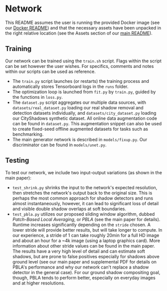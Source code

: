 # Network
This README assumes the user is running the provided Docker image (see our [Docker README](https://github.com/lvsn/shadowcompositing/blob/main/src/docker/README.md)) and that the necessary assets have been unpacked in the right relative location (see the Assets section of our [main README](https://github.com/lvsn/shadowcompositing/blob/main/README.md)).

## Training
Our network can be trained using the `train.sh` script. Flags within the script can be set however the user wishes. For specifics, comments and notes within our scripts can be used as reference.

- The `train.py` script launches (or restarts) the training process and automatically stores Tensorboard logs in the `runs` folder.
- The optimization loop is launched from `fit.py` by `train.py`, guided by the functions in `loss.py`.
- The `dataset.py` script aggregates our multiple data sources, with `datasets/real_dataset.py` loading our real shadow removal and detection datasets individually, and `datasets/city_dataset.py` loading our CityShadows synthetic dataset. All online data augmentation code can be found in `dataset.py`. This augmentation snippet can also be used to create fixed-seed offline augmented datasets for tasks such as benchmarking.
- The main generator network is described in `models/fixup.py`. Our discriminator can be found in `models/unet.py`.

## Testing
To test our network, we include two input-output variations (as shown in the main paper):
- `test_shrink.py` shrinks the input to the network's expected resolution, then stretches the network's output back to the original size. This is perhaps the most common approach for shadow detectors and runs almost instantaneously, however, it can lead to significant loss of detail and visible double shadow overlaps at soft boundaries.
- `test_pbla.py` utilizes our proposed sliding window algorithm, dubbed *Patch-Based Local Averaging*, or *PBLA* (see the main paper for details). Runtime increases significantly depending on the `stride` chosen. A lower stride will provide better results, but will take longer to compute. In our experience, a stride of 1 can take roughly 20min for a full HD image and about an hour for a ~4k image (using a laptop graphics card). More information about other stride values can be found in the main paper. The results have a very high level of detail and can estimate soft shadows, but are prone to false positives especially for shadows above ground level (see our main paper and supplemental PDF for details on PBLA's performance and why our network can't replace a shadow detector in the general case). For our ground shadow compositing goal, though, PBLA tends to perform better, especially on everyday images and at higher resolutions.
